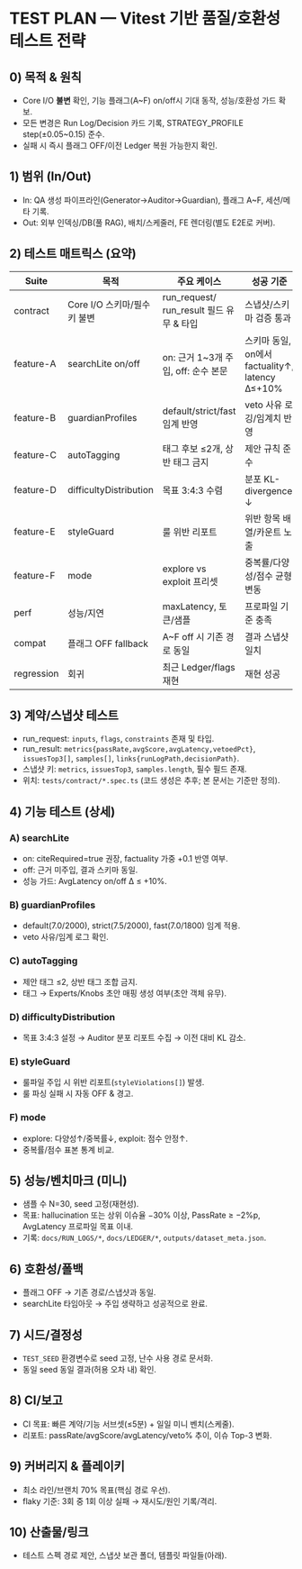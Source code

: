 # TEST PLAN — Vitest 기반 품질/호환성 테스트 전략

## 0) 목적 & 원칙
- Core I/O **불변** 확인, 기능 플래그(A~F) on/off시 기대 동작, 성능/호환성 가드 확보.
- 모든 변경은 Run Log/Decision 카드 기록, STRATEGY_PROFILE step(±0.05~0.15) 준수.
- 실패 시 즉시 플래그 OFF/이전 Ledger 복원 가능한지 확인.

## 1) 범위 (In/Out)
- In: QA 생성 파이프라인(Generator→Auditor→Guardian), 플래그 A~F, 세션/메타 기록.
- Out: 외부 인덱싱/DB(풀 RAG), 배치/스케줄러, FE 렌더링(별도 E2E로 커버).

## 2) 테스트 매트릭스 (요약)
| Suite | 목적 | 주요 케이스 | 성공 기준 |
|---|---|---|---|
| contract | Core I/O 스키마/필수키 불변 | run_request/ run_result 필드 유무 & 타입 | 스냅샷/스키마 검증 통과 |
| feature-A | searchLite on/off | on: 근거 1~3개 주입, off: 순수 본문 | 스키마 동일, on에서 factuality↑, latency Δ≤+10% |
| feature-B | guardianProfiles | default/strict/fast 임계 반영 | veto 사유 로깅/임계치 반영 |
| feature-C | autoTagging | 태그 후보 ≤2개, 상반 태그 금지 | 제안 규칙 준수 |
| feature-D | difficultyDistribution | 목표 3:4:3 수렴 | 분포 KL-divergence ↓ |
| feature-E | styleGuard | 룰 위반 리포트 | 위반 항목 배열/카운트 노출 |
| feature-F | mode | explore vs exploit 프리셋 | 중복률/다양성/점수 균형 변동 |
| perf | 성능/지연 | maxLatency, 토큰/샘플 | 프로파일 기준 충족 |
| compat | 플래그 OFF fallback | A~F off 시 기존 경로 동일 | 결과 스냅샷 일치 |
| regression | 회귀 | 최근 Ledger/flags 재현 | 재현 성공 |

## 3) 계약/스냅샷 테스트
- run_request: `inputs`, `flags`, `constraints` 존재 및 타입.
- run_result: `metrics{passRate,avgScore,avgLatency,vetoedPct}`, `issuesTop3[]`, `samples[]`, `links{runLogPath,decisionPath}`.
- 스냅샷 키: `metrics`, `issuesTop3`, `samples.length`, 필수 필드 존재.
- 위치: `tests/contract/*.spec.ts` (코드 생성은 추후; 본 문서는 기준만 정의).

## 4) 기능 테스트 (상세)
### A) searchLite
- on: citeRequired=true 권장, factuality 가중 +0.1 반영 여부.
- off: 근거 미주입, 결과 스키마 동일.
- 성능 가드: AvgLatency on/off Δ ≤ +10%.
### B) guardianProfiles
- default(7.0/2000), strict(7.5/2000), fast(7.0/1800) 임계 적용.
- veto 사유/임계 로그 확인.
### C) autoTagging
- 제안 태그 ≤2, 상반 태그 조합 금지.
- 태그 → Experts/Knobs 초안 매핑 생성 여부(초안 객체 유무).
### D) difficultyDistribution
- 목표 3:4:3 설정 → Auditor 분포 리포트 수집 → 이전 대비 KL 감소.
### E) styleGuard
- 룰파일 주입 시 위반 리포트(`styleViolations[]`) 발생.
- 룰 파싱 실패 시 자동 OFF & 경고.
### F) mode
- explore: 다양성↑/중복률↓, exploit: 점수 안정↑.
- 중복률/점수 표본 통계 비교.

## 5) 성능/벤치마크 (미니)
- 샘플 수 N=30, seed 고정(재현성).
- 목표: hallucination 또는 상위 이슈율 −30% 이상, PassRate ≥ −2%p, AvgLatency 프로파일 목표 이내.
- 기록: `docs/RUN_LOGS/*`, `docs/LEDGER/*`, `outputs/dataset_meta.json`.

## 6) 호환성/폴백
- 플래그 OFF → 기존 경로/스냅샷과 동일.
- searchLite 타임아웃 → 주입 생략하고 성공적으로 완료.

## 7) 시드/결정성
- `TEST_SEED` 환경변수로 seed 고정, 난수 사용 경로 문서화.
- 동일 seed 동일 결과(허용 오차 내) 확인.

## 8) CI/보고
- CI 목표: 빠른 계약/기능 서브셋(≤5분) + 일일 미니 벤치(스케줄).
- 리포트: passRate/avgScore/avgLatency/veto% 추이, 이슈 Top-3 변화.

## 9) 커버리지 & 플레이키
- 최소 라인/브랜치 70% 목표(핵심 경로 우선).
- flaky 기준: 3회 중 1회 이상 실패 → 재시도/원인 기록/격리.

## 10) 산출물/링크
- 테스트 스펙 경로 제안, 스냅샷 보관 폴더, 템플릿 파일들(아래).